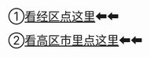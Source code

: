 <p><font size="5">①<a href="http://theyiqilai.com/?t/9.html" target="_self" title="">看经区点这里</a>⬅</font><span style="font-size: x-large;">⬅</span></p><p><font size="5">②<a href="http://theyiqilai.com/?t/4.html" target="_self" title="">看高区市里点这里</a>⬅</font><span style="font-size: x-large;">⬅</span></p>
